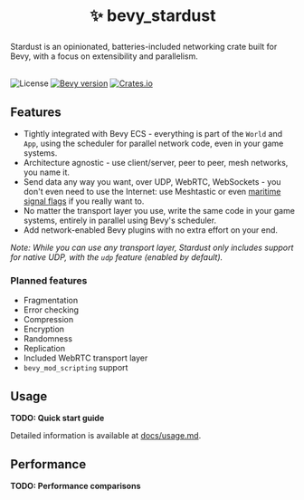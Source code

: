<h1><p align="center">✨ bevy_stardust</p></h1>
Stardust is an opinionated, batteries-included networking crate built for Bevy, with a focus on extensibility and parallelism.
<br></br>

![License](https://img.shields.io/github/license/veritius/bevy_stardust)
[![Bevy version](https://img.shields.io/badge/bevy-0.11-blue?color=blue)](https://bevyengine.org/)
[![Crates.io](https://img.shields.io/crates/v/bevy_stardust)](https://crates.io/crates/bevy_stardust)

## Features
- Tightly integrated with Bevy ECS - everything is part of the `World` and `App`, using the scheduler for parallel network code, even in your game systems.
- Architecture agnostic - use client/server, peer to peer, mesh networks, you name it.
- Send data any way you want, over UDP, WebRTC, WebSockets - you don't even need to use the Internet: use Meshtastic or even [maritime signal flags](https://en.wikipedia.org/wiki/International_maritime_signal_flags) if you really want to.
- No matter the transport layer you use, write the same code in your game systems, entirely in parallel using Bevy's scheduler.
- Add network-enabled Bevy plugins with no extra effort on your end.

*Note: While you can use any transport layer, Stardust only includes support for native UDP, with the `udp` feature (enabled by default).*

### Planned features
- Fragmentation
- Error checking
- Compression
- Encryption
- Randomness
- Replication
- Included WebRTC transport layer
- `bevy_mod_scripting` support

## Usage
**TODO: Quick start guide**

Detailed information is available at [docs/usage.md](./docs/usage.md).

## Performance
**TODO: Performance comparisons**